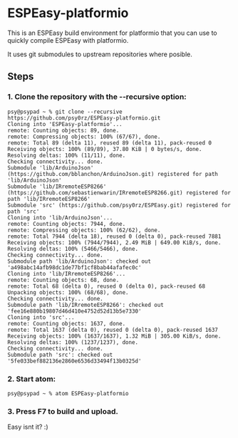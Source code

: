 # ESPEasy-platformio

This is an ESPEasy build environment for platformio that you can use to quickly compile ESPEasy with platformio.

It uses git submodules to upstream repositories where posible.

## Steps

### 1. Clone the repository with the --recursive option:
```
psy@psypad ~ % git clone --recursive https://github.com/psy0rz/ESPEasy-platformio.git
Cloning into 'ESPEasy-platformio'...
remote: Counting objects: 89, done.
remote: Compressing objects: 100% (67/67), done.
remote: Total 89 (delta 11), reused 89 (delta 11), pack-reused 0
Receiving objects: 100% (89/89), 37.80 KiB | 0 bytes/s, done.
Resolving deltas: 100% (11/11), done.
Checking connectivity... done.
Submodule 'lib/ArduinoJson' (https://github.com/bblanchon/ArduinoJson.git) registered for path 'lib/ArduinoJson'
Submodule 'lib/IRremoteESP8266' (https://github.com/sebastienwarin/IRremoteESP8266.git) registered for path 'lib/IRremoteESP8266'
Submodule 'src' (https://github.com/psy0rz/ESPEasy.git) registered for path 'src'
Cloning into 'lib/ArduinoJson'...
remote: Counting objects: 7944, done.
remote: Compressing objects: 100% (62/62), done.
remote: Total 7944 (delta 18), reused 0 (delta 0), pack-reused 7881
Receiving objects: 100% (7944/7944), 2.49 MiB | 649.00 KiB/s, done.
Resolving deltas: 100% (5466/5466), done.
Checking connectivity... done.
Submodule path 'lib/ArduinoJson': checked out 'a498abc14afb98dc1de77bf1cf8bab44afafec0c'
Cloning into 'lib/IRremoteESP8266'...
remote: Counting objects: 68, done.
remote: Total 68 (delta 0), reused 0 (delta 0), pack-reused 68
Unpacking objects: 100% (68/68), done.
Checking connectivity... done.
Submodule path 'lib/IRremoteESP8266': checked out 'fee16e880b19807d46d410e4752d52d13b5e7330'
Cloning into 'src'...
remote: Counting objects: 1637, done.
remote: Total 1637 (delta 0), reused 0 (delta 0), pack-reused 1637
Receiving objects: 100% (1637/1637), 1.32 MiB | 305.00 KiB/s, done.
Resolving deltas: 100% (1237/1237), done.
Checking connectivity... done.
Submodule path 'src': checked out '5fe033bef882136e2860e6536d33494f13b0325d'
```

### 2. Start atom:

```
psy@psypad ~ % atom ESPEasy-platformio 
```

### 3. Press F7 to build and upload.

Easy isnt it? :)

